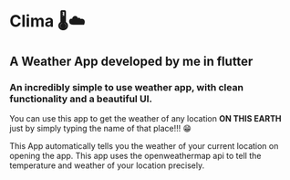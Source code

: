 # Clima 🌡☁

<h2> A Weather App developed by me in flutter </h2>

<h3>An incredibly simple to use weather app, with clean functionality and a beautiful UI.</h3>

<p>You can use this app to get the weather of any location 
<strong>ON THIS EARTH</strong> just by simply typing the name of that place!!! 😁</p>

<p>This App automatically tells you the weather of your current location on opening the app.
This app uses the openweathermap api to tell the temperature and weather of your location precisely.</p>
